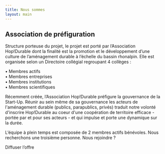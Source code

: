 ```yaml
---
title: Nous sommes
layout: main
---
```


## Association de préfiguration  

Structure porteuse du projet, le projet est porté par l’Association Hop!Durable dont la finalité est la promotion et le développement d’une culture de l’aménagement durable à l’échelle du bassin rhonalpin. Elle est organisée selon un Directoire collégial regroupant 4 collèges :

• Membres actifs  
• Membres entreprises  
• Membres institutions  
• Membres scientifiques  

Récemment créée, l’Association Hop!Durable préfigure la gouvernance de la Start-Up. Réunir au sein même de sa gouvernance les acteurs de l'aménagement durable (publics, parapublics, privés) traduit notre volonté d'inscrire Hop!Durable au coeur d'une coopération de territoire efficace - portée par et pour ses acteurs - et qui impulse et porte une dynamique sur la durée.  

L’équipe à plein temps est composée de 2 membres actifs bénévoles.
Nous recherchons une troisième personne. Nous rejoindre ?  

Diffuser l’offre 

